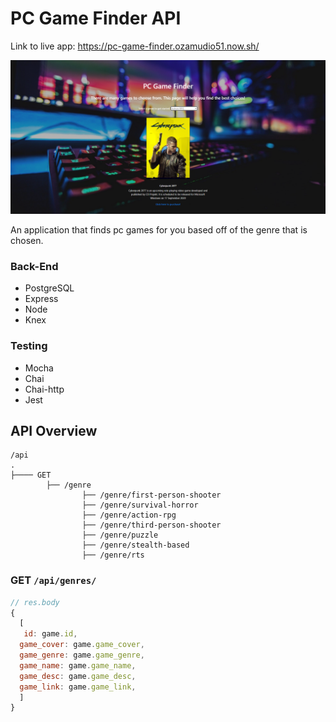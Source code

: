 # PC Game Finder API


Link to live app: https://pc-game-finder.ozamudio51.now.sh/

![Pc Game Finder screenshot](pcGameFinderScreenshot.PNG)

An application that finds pc games for you based off of the genre that is chosen. 
  
### Back-End
* PostgreSQL
* Express
* Node
* Knex

### Testing
* Mocha
* Chai
* Chai-http
* Jest

## API Overview

```text
/api
.
├──── GET
        ├── /genre
                ├── /genre/first-person-shooter
                ├── /genre/survival-horror
                ├── /genre/action-rpg
                ├── /genre/third-person-shooter
                ├── /genre/puzzle
                ├── /genre/stealth-based
                ├── /genre/rts
```
                
### GET `/api/genres/`

```js
// res.body
{
  [
   id: game.id,
  game_cover: game.game_cover,
  game_genre: game.game_genre,
  game_name: game.game_name,
  game_desc: game.game_desc,
  game_link: game.game_link,
  ]
}
```
